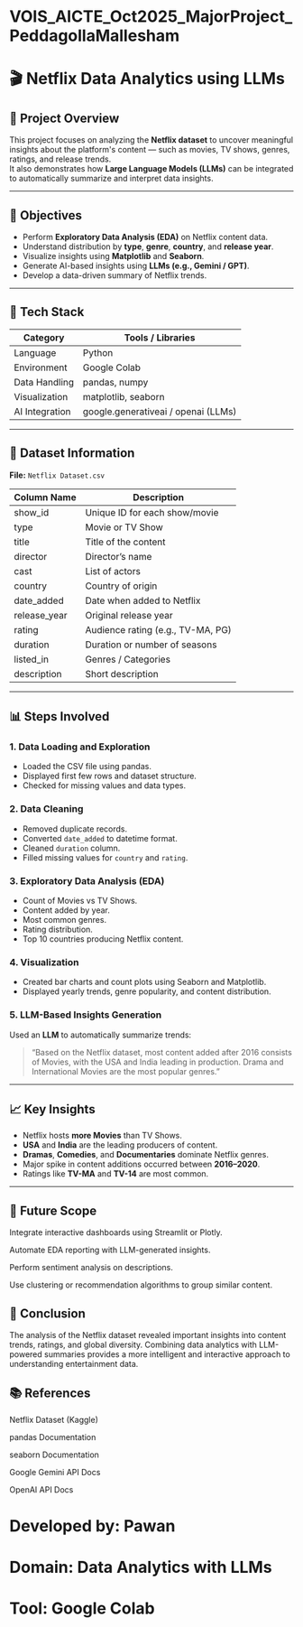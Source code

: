 # VOIS_AICTE_Oct2025_MajorProject_PeddagollaMallesham

# 🎬 Netflix Data Analytics using LLMs

## 📌 Project Overview
This project focuses on analyzing the **Netflix dataset** to uncover meaningful insights about the platform's content — such as movies, TV shows, genres, ratings, and release trends.  
It also demonstrates how **Large Language Models (LLMs)** can be integrated to automatically summarize and interpret data insights.

---

## 🎯 Objectives
- Perform **Exploratory Data Analysis (EDA)** on Netflix content data.
- Understand distribution by **type**, **genre**, **country**, and **release year**.
- Visualize insights using **Matplotlib** and **Seaborn**.
- Generate AI-based insights using **LLMs (e.g., Gemini / GPT)**.
- Develop a data-driven summary of Netflix trends.

---

## 🧠 Tech Stack
| Category | Tools / Libraries |
|-----------|------------------|
| Language | Python |
| Environment | Google Colab |
| Data Handling | pandas, numpy |
| Visualization | matplotlib, seaborn |
| AI Integration | google.generativeai / openai (LLMs) |

---

## 📂 Dataset Information
**File:** `Netflix Dataset.csv`

| Column Name | Description |
|--------------|-------------|
| show_id | Unique ID for each show/movie |
| type | Movie or TV Show |
| title | Title of the content |
| director | Director’s name |
| cast | List of actors |
| country | Country of origin |
| date_added | Date when added to Netflix |
| release_year | Original release year |
| rating | Audience rating (e.g., TV-MA, PG) |
| duration | Duration or number of seasons |
| listed_in | Genres / Categories |
| description | Short description |

---

## 📊 Steps Involved

### 1. Data Loading and Exploration
- Loaded the CSV file using pandas.
- Displayed first few rows and dataset structure.
- Checked for missing values and data types.

### 2. Data Cleaning
- Removed duplicate records.
- Converted `date_added` to datetime format.
- Cleaned `duration` column.
- Filled missing values for `country` and `rating`.

### 3. Exploratory Data Analysis (EDA)
- Count of Movies vs TV Shows.
- Content added by year.
- Most common genres.
- Rating distribution.
- Top 10 countries producing Netflix content.

### 4. Visualization
- Created bar charts and count plots using Seaborn and Matplotlib.
- Displayed yearly trends, genre popularity, and content distribution.

### 5. LLM-Based Insights Generation
Used an **LLM** to automatically summarize trends:
> “Based on the Netflix dataset, most content added after 2016 consists of Movies, with the USA and India leading in production. Drama and International Movies are the most popular genres.”

---

## 📈 Key Insights
- Netflix hosts **more Movies** than TV Shows.  
- **USA** and **India** are the leading producers of content.  
- **Dramas**, **Comedies**, and **Documentaries** dominate Netflix genres.  
- Major spike in content additions occurred between **2016–2020**.  
- Ratings like **TV-MA** and **TV-14** are most common.

---

## 🧩 Future Scope

Integrate interactive dashboards using Streamlit or Plotly.

Automate EDA reporting with LLM-generated insights.

Perform sentiment analysis on descriptions.

Use clustering or recommendation algorithms to group similar content.

## 🏁 Conclusion

The analysis of the Netflix dataset revealed important insights into content trends, ratings, and global diversity.
Combining data analytics with LLM-powered summaries provides a more intelligent and interactive approach to understanding entertainment data.

## 📚 References

Netflix Dataset (Kaggle)

pandas Documentation

seaborn Documentation

Google Gemini API Docs

OpenAI API Docs

# Developed by: Pawan
# Domain: Data Analytics with LLMs
# Tool: Google Colab
